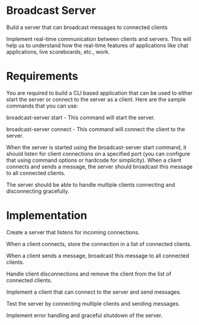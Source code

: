 # Broadcast Server
Build a server that can broadcast messages to connected clients

Implement real-time communication between clients and servers. This will help us to understand how the real-time features of applications like chat applications, live scoreboards, etc., work.

# Requirements

You are required to build a CLI based application that can be used to either start the server or connect to the server as a client. Here are the sample commands that you can use:

broadcast-server start - This command will start the server.

broadcast-server connect - This command will connect the client to the server.

When the server is started using the broadcast-server start command, it should listen for client connections on a specified port (you can configure that using command options or hardcode for simplicity). When a client connects and sends a message, the server should broadcast this message to all connected clients.

The server should be able to handle multiple clients connecting and disconnecting gracefully.

# Implementation

Create a server that listens for incoming connections.

When a client connects, store the connection in a list of connected clients.

When a client sends a message, broadcast this message to all connected clients.

Handle client disconnections and remove the client from the list of connected clients.

Implement a client that can connect to the server and send messages.

Test the server by connecting multiple clients and sending messages.

Implement error handling and graceful shutdown of the server.
